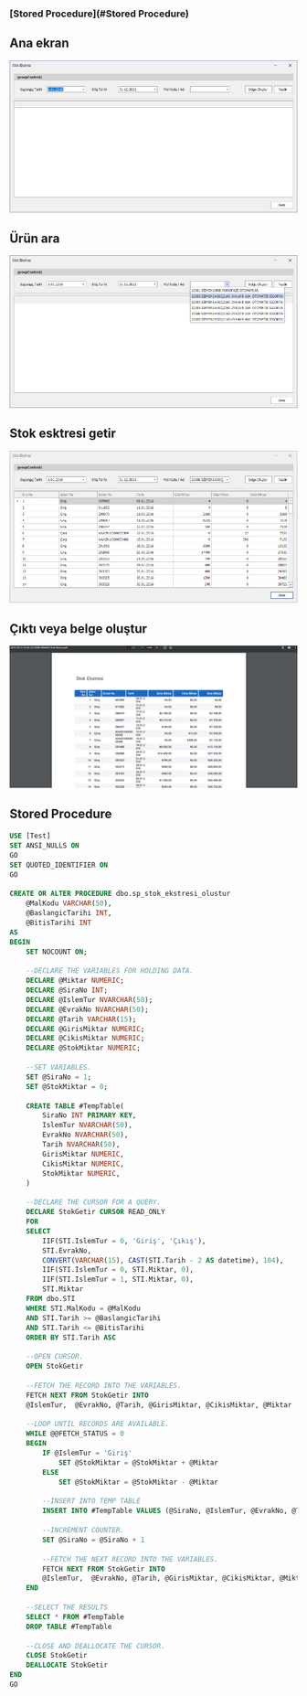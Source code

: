 ﻿### [Stored Procedure](#Stored Procedure)

## Ana ekran
![Alt text](static/images/1.PNG?raw=true "Ana ekran")
## Ürün ara
![Alt text](static/images/2.PNG?raw=true "Ürün ara")
## Stok esktresi getir
![Alt text](static/images/3.PNG?raw=true "Stok esktresi getir")
## Çıktı veya belge oluştur
![Alt text](static/images/4.PNG?raw=true "Çıktı veya belge oluştur")

## Stored Procedure

```sql
USE [Test]
SET ANSI_NULLS ON
GO
SET QUOTED_IDENTIFIER ON
GO

CREATE OR ALTER PROCEDURE dbo.sp_stok_ekstresi_olustur
	@MalKodu VARCHAR(50), 
	@BaslangicTarihi INT,
	@BitisTarihi INT
AS
BEGIN
	SET NOCOUNT ON;

	--DECLARE THE VARIABLES FOR HOLDING DATA.
	DECLARE @Miktar NUMERIC;
	DECLARE @SiraNo INT;
	DECLARE @IslemTur NVARCHAR(50);
	DECLARE @EvrakNo NVARCHAR(50);
	DECLARE @Tarih VARCHAR(15);
	DECLARE @GirisMiktar NUMERIC;
	DECLARE @CikisMiktar NUMERIC;
	DECLARE @StokMiktar NUMERIC;

	--SET VARIABLES.
	SET @SiraNo = 1;
	SET @StokMiktar = 0;

	CREATE TABLE #TempTable(
		SiraNo INT PRIMARY KEY,
		IslemTur NVARCHAR(50),
		EvrakNo NVARCHAR(50),
		Tarih NVARCHAR(50),
		GirisMiktar NUMERIC,
		CikisMiktar NUMERIC,
		StokMiktar NUMERIC,
	)

	--DECLARE THE CURSOR FOR A QUERY.
	DECLARE StokGetir CURSOR READ_ONLY
	FOR
	SELECT
		IIF(STI.IslemTur = 0, 'Giriş', 'Çıkış'),
		STI.EvrakNo,
		CONVERT(VARCHAR(15), CAST(STI.Tarih - 2 AS datetime), 104),
		IIF(STI.IslemTur = 0, STI.Miktar, 0),
		IIF(STI.IslemTur = 1, STI.Miktar, 0),
		STI.Miktar
	FROM dbo.STI
	WHERE STI.MalKodu = @MalKodu
	AND STI.Tarih >= @BaslangicTarihi
	AND STI.Tarih <= @BitisTarihi
	ORDER BY STI.Tarih ASC

	--OPEN CURSOR.
	OPEN StokGetir

	--FETCH THE RECORD INTO THE VARIABLES.
	FETCH NEXT FROM StokGetir INTO
	@IslemTur,  @EvrakNo, @Tarih, @GirisMiktar, @CikisMiktar, @Miktar

	--LOOP UNTIL RECORDS ARE AVAILABLE.
	WHILE @@FETCH_STATUS = 0
	BEGIN
		IF @IslemTur = 'Giriş'
			SET @StokMiktar = @StokMiktar + @Miktar
		ELSE
			SET @StokMiktar = @StokMiktar - @Miktar
			
		--INSERT INTO TEMP TABLE
		INSERT INTO #TempTable VALUES (@SiraNo, @IslemTur, @EvrakNo, @Tarih, @GirisMiktar, @CikisMiktar, @StokMiktar)

		--INCREMENT COUNTER.
		SET @SiraNo = @SiraNo + 1

		--FETCH THE NEXT RECORD INTO THE VARIABLES.
		FETCH NEXT FROM StokGetir INTO
		@IslemTur,  @EvrakNo, @Tarih, @GirisMiktar, @CikisMiktar, @Miktar
	END

	--SELECT THE RESULTS
	SELECT * FROM #TempTable
	DROP TABLE #TempTable

	--CLOSE AND DEALLOCATE THE CURSOR.
	CLOSE StokGetir
	DEALLOCATE StokGetir
END
GO
```